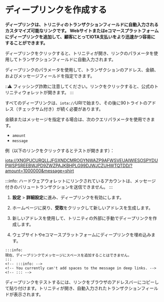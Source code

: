 # ディープリンクを作成する
<!-- # Create a deep link -->

**ディープリンクは、トリニティのトランザクションフィールドに自動入力されるカスタマイズ可能なリンクです。 Webサイトまたはeコマースプラットフォームにディープリンクを追加して、顧客にとってIOTA支払いをより迅速かつ容易にすることができます。**
<!-- **Deep links are customizable links that auto-populate the transaction fields in Trinity. You can add deep links to your website or ecommerce platform to make IOTA payments quicker and easier for customers.** -->

ディープリンクをクリックすると、トリニティが開き、リンクのパラメータを使用してトランザクションフィールドに自動入力されます。
<!-- When you click a deep link, Trinity is opened and the parameters of the link are used to auto-populate the transaction fields. -->

ディープリンクのパラメータを使用して、トランザクションのアドレス、金額、およびメッセージフィールドを指定できます。
<!-- You can use these parameters to specify the address, amount, and message fields of a transaction. -->

:::warning:
フィッシング詐欺に注意してください。リンクをクリックすると、公式のトリニティウォレットが開きます。
:::
<!-- :::warning: -->
<!-- Beware of phishing scams. Make sure the link opens the official Trinity wallet. -->
<!-- ::: -->

すべてのディープリンクは、`iota://`URIで始まり、その後に90トライトのアドレス（チェックサム付き）が続く必要があります。
<!-- All deep links must start with the `iota://` URI followed by a 90-tryte address (with checksum). -->

金額またはメッセージを指定する場合は、次のクエリパラメータを使用できます。
<!-- If you want to specify an amount or message, you can use the following query parameters: -->

* `amount`
* `message`

例（以下のリンクをクリックするとテストが開きます）：
<!-- For example (you can click this link to test it): -->

<iota://XNGPUCURQLLJFGXNDCMROGYNWAZP9AFWSVEUAIWIESOSPYDUPWSPSREEBWJPD9ZWZPAJKBHPLG99DJWJCZUHWTQTDD/?amount=1000000&message=shirt>

:::info:
ハードウェアウォレットにリンクされているアカウントは、メッセージ付きのバリュートランザクションを送信できません。
:::
<!-- :::info: -->
<!-- Accounts that are linked to hardware wallets can't send value transactions with a message. -->
<!-- ::: -->

1. **設定** > **詳細設定**に進み、ディープリンクを有効にします。
  <!-- 1. Go to **Settings** > **Advanced settings** and enable deep linking -->

2. ホームページに戻り、**受取**をクリックして新しいアドレスを生成します。
  <!-- 2. Go back to the home page and click **Receive** to generate a new address -->

3. 新しいアドレスを使用して、トリニティの外部に手動でディープリンクを作成します。
  <!-- 3. Manually create a deep link outside of Trinity, using the new address -->

4. ウェブサイトやeコマースプラットフォームにディープリンクを埋め込みます。
  <!-- 4. Embed the deep link on your website or ecommerce platform -->

    :::info:
    現在、ディープリンクでメッセージにスペースを追加することはできません。
    :::
    <!-- :::info: -->
    <!-- You currently can't add spaces to the message in deep links. -->
    <!-- ::: -->

ディープリンクをテストするには、リンクをブラウザのアドレスバーにコピーして貼り付けます。トリニティが開き、自動入力されたトランザクションフィールドが表示されます。
<!-- To test your deep link, copy and paste the link into a browser's address bar. Trinity will open and you will see the auto-populated transaction fields. -->
